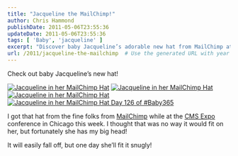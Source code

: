 ```yaml
---
title: "Jacqueline the MailChimp!"
author: Chris Hammond
publishDate: 2011-05-06T23:55:36
updateDate: 2011-05-06T23:55:36
tags: [ 'Baby', 'jacqueline' ]
excerpt: "Discover baby Jacqueline’s adorable new hat from MailChimp at CMS Expo. Despite initial doubts, it fits snugly thanks to her big head. She'll grow into it soon!"
url: /2011/jacqueline-the-mailchimp  # Use the generated URL with year
---
```

<p>Check out baby Jacqueline’s new hat!</p>  <p><a title="Jacqueline in her MailChimp Hat" href="https://www.flickr.com/photos/17726343@N00/5693476479/"><img border="0" alt="Jacqueline in her MailChimp Hat" src="https://static.flickr.com/5030/5693476479_9ed5cd9b3d_m.jpg" /></a>&#160;<a title="Jacqueline in her MailChimp Hat" href="https://www.flickr.com/photos/17726343@N00/5694047388/"><img border="0" alt="Jacqueline in her MailChimp Hat" src="https://static.flickr.com/5184/5694047388_55b9b5722c_m.jpg" /></a>&#160;<a title="Jacqueline in her MailChimp Hat" href="https://www.flickr.com/photos/17726343@N00/5694047070/"><img border="0" alt="Jacqueline in her MailChimp Hat" src="https://static.flickr.com/5025/5694047070_946282b708_m.jpg" /></a>&#160;<a title="Jacqueline in her MailChimp Hat Day 126 of #Baby365" href="https://www.flickr.com/photos/17726343@N00/5693475523/"><img border="0" alt="Jacqueline in her MailChimp Hat Day 126 of #Baby365" src="https://static.flickr.com/5186/5693475523_89b7478aec_m.jpg" /></a></p>  <p>I got that hat from the fine folks from <a href="https://www.mailchimp.com" target="_blank">MailChimp</a> while at the <a href="https://www.cmsx.us" target="_blank">CMS Expo</a> conference in Chicago this week. I thought that was no way it would fit on her, but fortunately she has my big head!</p>  <p>It will easily fall off, but one day she’ll fit it snugly!</p>


